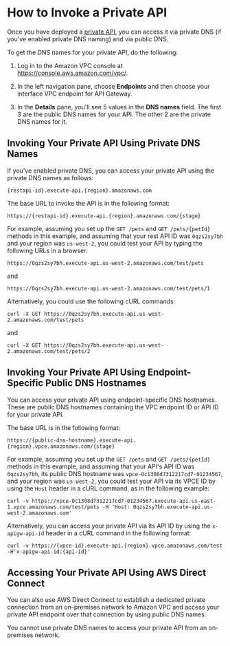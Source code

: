 # How to Invoke a Private API<a name="apigateway-private-api-test-invoke-url"></a>

Once you have deployed a [private API](apigateway-private-apis.md), you can access it via private DNS \(if you've enabled private DNS naming\) and via public DNS\.

To get the DNS names for your private API, do the following:

1. Log in to the Amazon VPC console at [https://console\.aws\.amazon\.com/vpc/](https://console.aws.amazon.com/vpc/)\.

1. In the left navigation pane, choose **Endpoints** and then choose your interface VPC endpoint for API Gateway\.

1. In the **Details** pane, you'll see 5 values in the **DNS names** field\. The first 3 are the public DNS names for your API\. The other 2 are the private DNS names for it\.

## Invoking Your Private API Using Private DNS Names<a name="w52aac13c16c28b9"></a>

If you've enabled private DNS, you can access your private API using the private DNS names as follows:

```
{restapi-id}.execute-api.{region}.amazonaws.com
```

The base URL to invoke the API is in the following format:

```
https://{restapi-id}.execute-api.{region}.amazonaws.com/{stage}
```

For example, assuming you set up the `GET /pets` and `GET /pets/{petId}` methods in this example, and assuming that your rest API ID was `0qzs2sy7bh` and your region was `us-west-2`, you could test your API by typing the following URLs in a browser:

```
https://0qzs2sy7bh.execute-api.us-west-2.amazonaws.com/test/pets
```

and 

```
https://0qzs2sy7bh.execute-api.us-west-2.amazonaws.com/test/pets/1
```

Alternatively, you could use the following cURL commands:

```
curl -X GET https://0qzs2sy7bh.execute-api.us-west-2.amazonaws.com/test/pets 
```

and 

```
curl -X GET https://0qzs2sy7bh.execute-api.us-west-2.amazonaws.com/test/pets/2
```

## Invoking Your Private API Using Endpoint\-Specific Public DNS Hostnames<a name="w52aac13c16c28c11"></a>

You can access your private API using endpoint\-specific DNS hostnames\. These are public DNS hostnames containing the VPC endpoint ID or API ID for your private API\.

The base URL is in the following format:

```
https://{public-dns-hostname}.execute-api.{region}.vpce.amazonaws.com/{stage}
```

For example, assuming you set up the `GET /pets` and `GET /pets/{petId}` methods in this example, and assuming that your API's API ID was `0qzs2sy7bh`, its public DNS hostname was `vpce-0c1308d7312217cd7-01234567`, and your region was `us-west-2`, you could test your API via its VPCE ID by using the `Host` header in a cURL command, as in the following example:

```
curl -v https://vpce-0c1308d7312217cd7-01234567.execute-api.us-east-1.vpce.amazonaws.com/test/pets -H 'Host: 0qzs2sy7bh.execute-api.us-west-2.amazonaws.com'
```

Alternatively, you can access your private API via its API ID by using the `x-apigw-api-id` header in a cURL command in the following format:

```
curl -v https://{vpce-id}.execute-api.{region}.vpce.amazonaws.com/test -H'x-apigw-api-id:{api-id}'
```

## Accessing Your Private API Using AWS Direct Connect<a name="w52aac13c16c28c13"></a>

You can also use AWS Direct Connect to establish a dedicated private connection from an on\-premises network to Amazon VPC and access your private API endpoint over that connection by using public DNS names\.

You cannot use private DNS names to access your private API from an on\-premises network\.